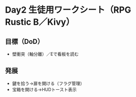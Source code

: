 # Day2 生徒用ワークシート（RPG Rustic B／Kivy）
## 目標（DoD）
- 壁衝突（軸分離）／Eで看板を読む
## 発展
- 鍵を拾う→扉を開ける（フラグ管理）
- 宝箱を開ける→HUDトースト表示
